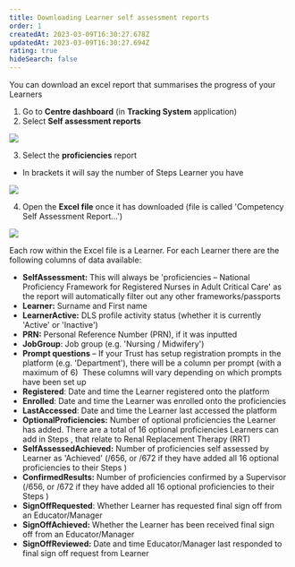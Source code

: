 ```yaml
---
title: Downloading Learner self assessment reports
order: 1
createdAt: 2023-03-09T16:30:27.678Z
updatedAt: 2023-03-09T16:30:27.694Z
rating: true
hideSearch: false
---
```



You can download an excel report that summarises the progress of your  Learners

1. Go to **Centre dashboard** (in **Tracking System** application) 
2. Select **Self assessment reports**

![](/img/centre-dashboard-reports.png)

3. Select the **proficiencies** report

* In brackets it will say the number of Steps  Learner you have

![](/img/centre-dashboard-reports_1.png)

4. Open the **Excel file** once it has downloaded (file is called 'Competency Self Assessment Report...')

![](/img/centre-dashboard-reports_2.png)

Each row within the Excel file is a Learner. For each Learner there are the following columns of data available:

* **SelfAssessment:** This will always be 'proficiencies – National Proficiency Framework for Registered Nurses in Adult Critical Care' as the report will automatically filter out any other frameworks/passports
* **Learner:** Surname and First name
* **LearnerActive:** DLS profile activity status (whether it is currently 'Active' or 'Inactive')
* **PRN:** Personal Reference Number (PRN), if it was inputted
* **JobGroup**: Job group (e.g. 'Nursing / Midwifery')
* **Prompt questions** – If your Trust has setup registration prompts in the platform (e.g. 'Department'), there will be a column per prompt (with a maximum of 6)  These columns will vary depending on which prompts have been set up
* **Registered**: Date and time the Learner registered onto the platform 
* **Enrolled**: Date and time the Learner was enrolled onto the proficiencies 
* **LastAccessed**: Date and time the Learner last accessed the platform
* **OptionalProficiencies:** Number of optional proficiencies the Learner has added. There are a total of 16 optional proficiencies Learners can add in Steps , that relate to Renal Replacement Therapy (RRT) 
* **SelfAssessedAchieved:** Number of proficiencies self assessed by Learner as 'Achieved' (/656, or /672 if they have added all 16 optional proficiencies to their Steps ) 
* **ConfirmedResults:** Number of proficiencies confirmed by a Supervisor (/656, or /672 if they have added all 16 optional proficiencies to their Steps )
* **SignOffRequested**: Whether Learner has requested final sign off from an Educator/Manager
* **SignOffAchieved:** Whether the Learner has been received final sign off from an Educator/Manager
* **SignOffReviewed:** Date and time Educator/Manager last responded to final sign off request from Learner
